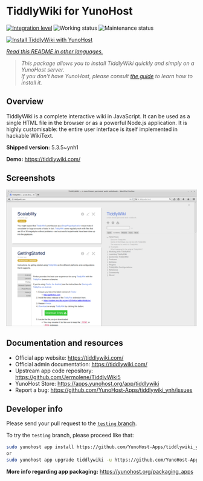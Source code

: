 <!--
N.B.: This README was automatically generated by <https://github.com/YunoHost/apps/tree/master/tools/readme_generator>
It shall NOT be edited by hand.
-->

# TiddlyWiki for YunoHost

[![Integration level](https://dash.yunohost.org/integration/tiddlywiki.svg)](https://ci-apps.yunohost.org/ci/apps/tiddlywiki/) ![Working status](https://ci-apps.yunohost.org/ci/badges/tiddlywiki.status.svg) ![Maintenance status](https://ci-apps.yunohost.org/ci/badges/tiddlywiki.maintain.svg)

[![Install TiddlyWiki with YunoHost](https://install-app.yunohost.org/install-with-yunohost.svg)](https://install-app.yunohost.org/?app=tiddlywiki)

*[Read this README in other languages.](./ALL_README.md)*

> *This package allows you to install TiddlyWiki quickly and simply on a YunoHost server.*  
> *If you don't have YunoHost, please consult [the guide](https://yunohost.org/install) to learn how to install it.*

## Overview

TiddlyWiki is a complete interactive wiki in JavaScript. It can be used as a single HTML file in the browser or as a powerful Node.js application. It is highly customisable: the entire user interface is itself implemented in hackable WikiText.

**Shipped version:** 5.3.5~ynh1

**Demo:** <https://tiddlywiki.com/>

## Screenshots

![Screenshot of TiddlyWiki](./doc/screenshots/screenshot.png)

## Documentation and resources

- Official app website: <https://tiddlywiki.com/>
- Official admin documentation: <https://tiddlywiki.com/>
- Upstream app code repository: <https://github.com/Jermolene/TiddlyWiki5>
- YunoHost Store: <https://apps.yunohost.org/app/tiddlywiki>
- Report a bug: <https://github.com/YunoHost-Apps/tiddlywiki_ynh/issues>

## Developer info

Please send your pull request to the [`testing` branch](https://github.com/YunoHost-Apps/tiddlywiki_ynh/tree/testing).

To try the `testing` branch, please proceed like that:

```bash
sudo yunohost app install https://github.com/YunoHost-Apps/tiddlywiki_ynh/tree/testing --debug
or
sudo yunohost app upgrade tiddlywiki -u https://github.com/YunoHost-Apps/tiddlywiki_ynh/tree/testing --debug
```

**More info regarding app packaging:** <https://yunohost.org/packaging_apps>
